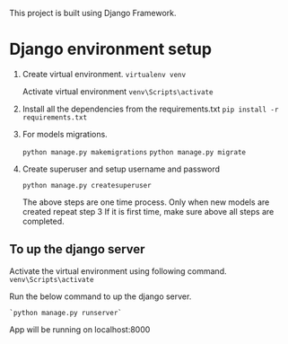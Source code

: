 This project is built using Django Framework.
# Django environment setup

1. Create virtual environment. 
    `virtualenv venv`
    
    Activate virtual environment
    `venv\Scripts\activate`

2. Install all the dependencies from the requirements.txt
    `pip install -r requirements.txt`

3. For models migrations.

    `python manage.py makemigrations`
    `python manage.py migrate`

4. Create superuser and setup username and password

    `python manage.py createsuperuser`

    The above steps are one time process. Only when new models are created repeat step 3
    If it is first time, make sure above all steps are completed.

## To up the django server

Activate the virtual environment using following command.
    `venv\Scripts\activate`
  
Run the below command to up the django server.

    `python manage.py runserver`

App will be running on localhost:8000

